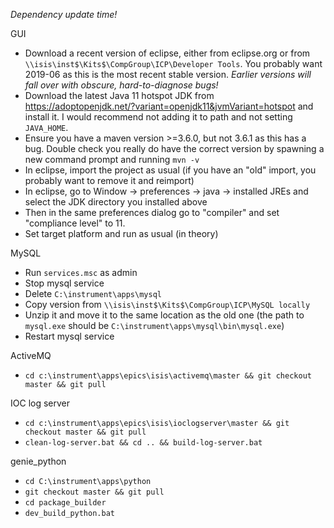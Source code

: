 *Dependency update time!*

GUI
- Download a recent version of eclipse, either from eclipse.org or from `\\isis\inst$\Kits$\CompGroup\ICP\Developer Tools`. You probably want 2019-06 as this is the most recent stable version. _Earlier versions will fall over with obscure, hard-to-diagnose bugs!_
- Download the latest Java 11 hotspot JDK from https://adoptopenjdk.net/?variant=openjdk11&jvmVariant=hotspot and install it. I would recommend not adding it to path and not setting `JAVA_HOME`.
- Ensure you have a maven version >=3.6.0, but not 3.6.1 as this has a bug. Double check you really do have the correct version by spawning a new command prompt and running `mvn -v`
- In eclipse, import the project as usual (if you have an "old" import, you probably want to remove it and reimport)
- In eclipse, go to Window -> preferences -> java -> installed JREs and select the JDK directory you installed above
- Then in the same preferences dialog go to "compiler" and set "compliance level" to 11.
- Set target platform and run as usual (in theory)

MySQL
- Run `services.msc` as admin
- Stop mysql service
- Delete `C:\instrument\apps\mysql`
- Copy version from `\\isis\inst$\Kits$\CompGroup\ICP\MySQL locally`
- Unzip it and move it to the same location as the old one (the path to `mysql.exe` should be `C:\instrument\apps\mysql\bin\mysql.exe`)
- Restart mysql service

ActiveMQ
- `cd c:\instrument\apps\epics\isis\activemq\master && git checkout master && git pull`

IOC log server
- `cd c:\instrument\apps\epics\isis\ioclogserver\master && git checkout master && git pull`
- `clean-log-server.bat && cd .. && build-log-server.bat`

genie_python
- `cd C:\instrument\apps\python`
- `git checkout master && git pull`
- `cd package_builder`
- `dev_build_python.bat`